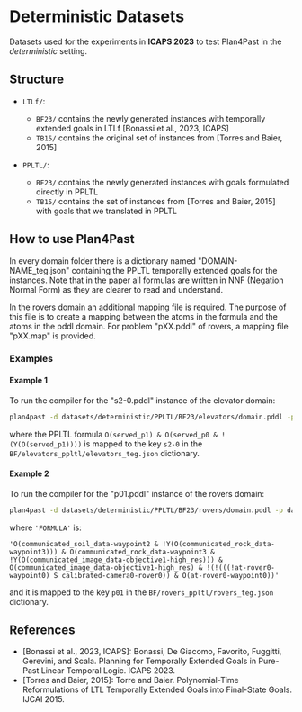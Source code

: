 # Deterministic Datasets

Datasets used for the experiments in **ICAPS 2023** to test Plan4Past in the _deterministic_ setting.

## Structure

- `LTLf/`:
  - `BF23/` contains the newly generated instances with temporally extended goals in LTLf [Bonassi et al., 2023, ICAPS]
  - `TB15/` contains the original set of instances from [Torres and Baier, 2015]

- `PPLTL/`:
  - `BF23/` contains the newly generated instances with goals formulated directly in PPLTL
  - `TB15/` contains the set of instances from [Torres and Baier, 2015] with goals that we translated in PPLTL

## How to use Plan4Past

In every domain folder there is a dictionary named "DOMAIN-NAME_teg.json" 
containing the PPLTL temporally extended goals for the instances.
Note that in the paper all formulas are written in NNF (Negation Normal 
Form) as they are clearer to read and understand.

In the rovers domain an additional mapping file is required. The purpose 
of this file is to create a mapping between the atoms in the formula and 
the atoms in the pddl domain. For problem "pXX.pddl" of rovers, a mapping 
file "pXX.map" is provided.

### Examples

#### Example 1

To run the compiler for the "s2-0.pddl" instance of the elevator domain: 

```bash
plan4past -d datasets/deterministic/PPLTL/BF23/elevators/domain.pddl -p datasets/deterministic/PPLTL/BF23/elevators/s2-0.pddl -g 'O(served_p1) & O(served_p0 & !(Y(O(served_p1))))'
```

where the PPLTL formula `O(served_p1) & O(served_p0 & !(Y(O(served_p1))))` is 
mapped to the key `s2-0` in the `BF/elevators_ppltl/elevators_teg.json` dictionary.

#### Example 2 

To run the compiler for the "p01.pddl" instance of the rovers domain:

```bash
plan4past -d datasets/deterministic/PPLTL/BF23/rovers/domain.pddl -p datasets/deterministic/PPLTL/BF23/rovers/p01.pddl -g 'FORMULA' --map datasets/deterministic/PPLTL/BF23/rovers/p01.map
```

where `'FORMULA'` is:

```
'O(communicated_soil_data-waypoint2 & !Y(O(communicated_rock_data-waypoint3))) & O(communicated_rock_data-waypoint3 & !Y(O(communicated_image_data-objective1-high_res))) & O(communicated_image_data-objective1-high_res) & !(!(((!at-rover0-waypoint0) S calibrated-camera0-rover0)) & O(at-rover0-waypoint0))'
```

and it is mapped to the key `p01` in the `BF/rovers_ppltl/rovers_teg.json` dictionary.

## References

- [Bonassi et al., 2023, ICAPS]: Bonassi, De Giacomo, Favorito, Fuggitti, Gerevini, and Scala. Planning for Temporally 
Extended Goals in Pure-Past Linear Temporal Logic. ICAPS 2023.
- [Torres and Baier, 2015]: Torre and Baier. Polynomial-Time Reformulations of LTL Temporally Extended Goals into 
Final-State Goals. IJCAI 2015.